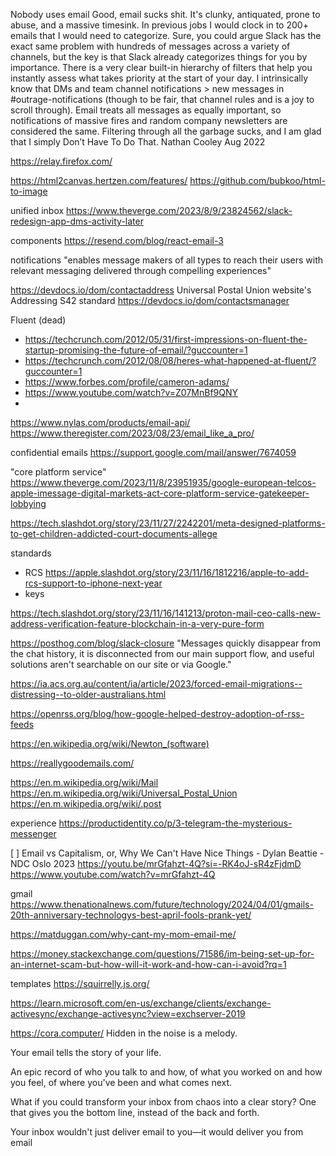 

Nobody uses email
Good, email sucks shit. It's clunky, antiquated, prone to abuse, and a massive timesink. In previous jobs I would clock in to 200+ emails that I would need to categorize. Sure, you could argue Slack has the exact same problem with hundreds of messages across a variety of channels, but the key is that Slack already categorizes things for you by importance. There is a very clear built-in hierarchy of filters that help you instantly assess what takes priority at the start of your day. I intrinsically know that DMs and team channel notifications > new messages in #outrage-notifications (though to be fair, that channel rules and is a joy to scroll through). Email treats all messages as equally important, so notifications of massive fires and random company newsletters are considered the same. Filtering through all the garbage sucks, and I am glad that I simply Don’t Have To Do That.
Nathan Cooley Aug 2022


https://relay.firefox.com/

https://html2canvas.hertzen.com/features/
https://github.com/bubkoo/html-to-image

unified inbox https://www.theverge.com/2023/8/9/23824562/slack-redesign-app-dms-activity-later


components https://resend.com/blog/react-email-3

notifications "enables message makers of all types to reach their users with relevant messaging delivered through compelling experiences"

https://devdocs.io/dom/contactaddress
Universal Postal Union website's Addressing S42 standard
https://devdocs.io/dom/contactsmanager

Fluent (dead)
- https://techcrunch.com/2012/05/31/first-impressions-on-fluent-the-startup-promising-the-future-of-email/?guccounter=1
- https://techcrunch.com/2012/08/08/heres-what-happened-at-fluent/?guccounter=1
- https://www.forbes.com/profile/cameron-adams/
- https://www.youtube.com/watch?v=Z07MnBf9QNY
-

https://www.nylas.com/products/email-api/
https://www.theregister.com/2023/08/23/email_like_a_pro/

confidential emails https://support.google.com/mail/answer/7674059

"core platform service"
https://www.theverge.com/2023/11/8/23951935/google-european-telcos-apple-imessage-digital-markets-act-core-platform-service-gatekeeper-lobbying

https://tech.slashdot.org/story/23/11/27/2242201/meta-designed-platforms-to-get-children-addicted-court-documents-allege

standards
- RCS https://apple.slashdot.org/story/23/11/16/1812216/apple-to-add-rcs-support-to-iphone-next-year
- keys

https://tech.slashdot.org/story/23/11/16/141213/proton-mail-ceo-calls-new-address-verification-feature-blockchain-in-a-very-pure-form


https://posthog.com/blog/slack-closure "Messages quickly disappear from the chat history, it is disconnected from our main support flow, and useful solutions aren't searchable on our site or via Google."


https://ia.acs.org.au/content/ia/article/2023/forced-email-migrations--distressing--to-older-australians.html


https://openrss.org/blog/how-google-helped-destroy-adoption-of-rss-feeds


https://en.wikipedia.org/wiki/Newton_(software)

https://reallygoodemails.com/

https://en.m.wikipedia.org/wiki/Mail
https://en.m.wikipedia.org/wiki/Universal_Postal_Union
https://en.m.wikipedia.org/wiki/.post

experience https://productidentity.co/p/3-telegram-the-mysterious-messenger


[ ] Email vs Capitalism, or, Why We Can't Have Nice Things - Dylan Beattie - NDC Oslo 2023 https://youtu.be/mrGfahzt-4Q?si=-RK4oJ-sR4zFjdmD
https://www.youtube.com/watch?v=mrGfahzt-4Q

gmail https://www.thenationalnews.com/future/technology/2024/04/01/gmails-20th-anniversary-technologys-best-april-fools-prank-yet/

https://matduggan.com/why-cant-my-mom-email-me/


https://money.stackexchange.com/questions/71586/im-being-set-up-for-an-internet-scam-but-how-will-it-work-and-how-can-i-avoid?rq=1


templates https://squirrelly.js.org/

https://learn.microsoft.com/en-us/exchange/clients/exchange-activesync/exchange-activesync?view=exchserver-2019

https://cora.computer/
Hidden in the noise is a melody.

Your email tells the story of your life.

An epic record of who you talk to and how, of what you worked on and how you feel, of where you've been and what comes next.

What if you could transform your inbox from chaos into a clear story? One that gives you the bottom line, instead of the back and forth.

Your inbox wouldn't just deliver email to you—it would deliver you from email
